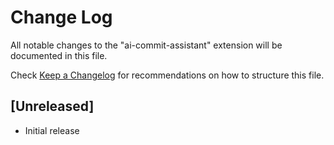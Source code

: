 # Change Log

All notable changes to the "ai-commit-assistant" extension will be documented in this file.

Check [Keep a Changelog](http://keepachangelog.com/) for recommendations on how to structure this file.

## [Unreleased]

- Initial release